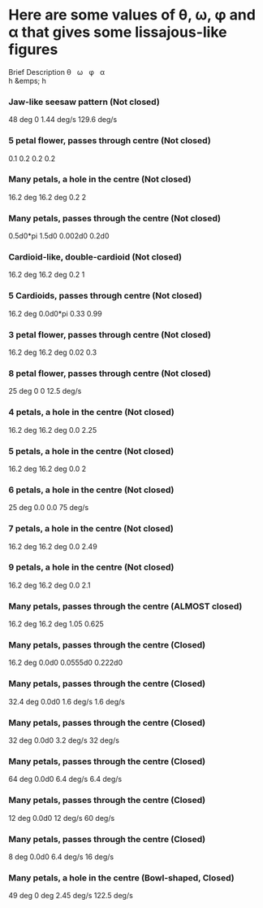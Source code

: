 # Here are some values of θ, ω, φ and α that gives some lissajous-like figures

Brief Description
θ   ω   φ   α			
h &emps; h
### Jaw-like seesaw pattern (Not closed)
48 deg			0			1.44 deg/s		129.6 deg/s

### 5 petal flower, passes through centre (Not closed)
0.1				0.2			0.2				0.2

### Many petals, a hole in the centre (Not closed)
16.2 deg		16.2 deg	0.2				2

### Many petals, passes through the centre (Not closed)
0.5d0*pi		1.5d0		0.002d0			0.2d0

### Cardioid-like, double-cardioid (Not closed)
16.2 deg		16.2 deg	0.2				1

### 5 Cardioids, passes through centre (Not closed)
16.2 deg		0.0d0*pi	0.33			0.99

### 3 petal flower, passes through centre (Not closed)
16.2 deg		16.2 deg	0.02			0.3

### 8 petal flower, passes through centre (Not closed)
25 deg			0			0				12.5 deg/s

### 4 petals, a hole in the centre (Not closed)
16.2 deg		16.2 deg	0.0				2.25

### 5 petals, a hole in the centre (Not closed)
16.2 deg		16.2 deg	0.0				2

### 6 petals, a hole in the centre (Not closed)
25 deg			0.0			0.0				75 deg/s

### 7 petals, a hole in the centre (Not closed)
16.2 deg		16.2 deg	0.0				2.49

### 9 petals, a hole in the centre (Not closed)
16.2 deg		16.2 deg	0.0				2.1

### Many petals, passes through the centre (ALMOST closed)
16.2 deg		16.2 deg	1.05			0.625

### Many petals, passes through the centre (Closed)
16.2 deg		0.0d0		0.0555d0		0.222d0

### Many petals, passes through the centre (Closed)
32.4 deg		0.0d0		1.6 deg/s		1.6 deg/s

### Many petals, passes through the centre (Closed)
32 deg			0.0d0		3.2 deg/s		32 deg/s

### Many petals, passes through the centre (Closed)
64 deg			0.0d0		6.4 deg/s		6.4 deg/s

### Many petals, passes through the centre (Closed)
12 deg			0.0d0		12 deg/s		60 deg/s

### Many petals, passes through the centre (Closed)
8 deg			0.0d0		6.4 deg/s		16 deg/s

### Many petals, a hole in the centre (Bowl-shaped, Closed)
49 deg			0 deg		2.45 deg/s		122.5 deg/s
